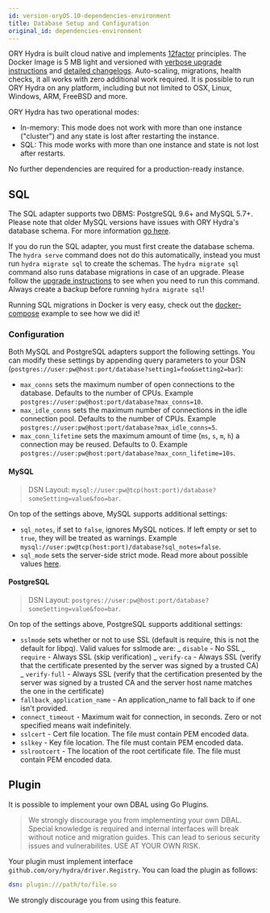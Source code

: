 ```yaml
---
id: version-oryOS.10-dependencies-environment
title: Database Setup and Configuration
original_id: dependencies-environment
---
```


ORY Hydra is built cloud native and implements
[12factor](https://www.12factor.net/) principles. The Docker Image is 5 MB light
and versioned with
[verbose upgrade instructions](https://github.com/ory/hydra/blob/master/UPGRADE.md)
and
[detailed changelogs](https://github.com/ory/hydra/blob/master/CHANGELOG.md).
Auto-scaling, migrations, health checks, it all works with zero additional work
required. It is possible to run ORY Hydra on any platform, including but not
limited to OSX, Linux, Windows, ARM, FreeBSD and more.

ORY Hydra has two operational modes:

- In-memory: This mode does not work with more than one instance ("cluster") and
  any state is lost after restarting the instance.
- SQL: This mode works with more than one instance and state is not lost after
  restarts.

No further dependencies are required for a production-ready instance.

## SQL

The SQL adapter supports two DBMS: PostgreSQL 9.6+ and MySQL 5.7+. Please note
that older MySQL versions have issues with ORY Hydra's database schema. For more
information [go here](https://github.com/ory/hydra/issues/377).

If you do run the SQL adapter, you must first create the database schema. The
`hydra serve` command does not do this automatically, instead you must run
`hydra migrate sql` to create the schemas. The `hydra migrate sql` command also
runs database migrations in case of an upgrade. Please follow the
[upgrade instructions](https://github.com/ory/hydra/blob/master/UPGRADE.md) to
see when you need to run this command. Always create a backup before running
`hydra migrate sql`!

Running SQL migrations in Docker is very easy, check out the
[docker-compose](https://github.com/ory/hydra/blob/master/docker-compose.yml)
example to see how we did it!

### Configuration

Both MySQL and PostgreSQL adapters support the following settings. You can
modify these settings by appending query parameters to your DSN
(`postgres://user:pw@host:port/database?setting1=foo&setting2=bar`):

- `max_conns` sets the maximum number of open connections to the database.
  Defaults to the number of CPUs. Example
  `postgres://user:pw@host:port/database?max_conns=10`.
- `max_idle_conns` sets the maximum number of connections in the idle connection
  pool. Defaults to the number of CPUs. Example
  `postgres://user:pw@host:port/database?max_idle_conns=5`.
- `max_conn_lifetime` sets the maximum amount of time (`ms`, `s`, `m`, `h`) a
  connection may be reused. Defaults to 0. Example
  `postgres://user:pw@host:port/database?max_conn_lifetime=10s`.

#### MySQL

> DSN Layout:
> `mysql://user:pw@tcp(host:port)/database?someSetting=value&foo=bar`.

On top of the settings above, MySQL supports additional settings:

- `sql_notes`, if set to `false`, ignores MySQL notices. If left empty or set to
  `true`, they will be treated as warnings. Example
  `mysql://user:pw@tcp(host:port)/database?sql_notes=false`.
- `sql_mode` sets the server-side strict mode. Read more about possible values
  [here](https://dev.mysql.com/doc/refman/5.7/en/sql-mode.html).

#### PostgreSQL

> DSN Layout: `postgres://user:pw@host:port/database?someSetting=value&foo=bar`.

On top of the settings above, PostgreSQL supports additional settings:

- `sslmode` sets whether or not to use SSL (default is require, this is not the
  default for libpq). Valid values for sslmode are: _ `disable` - No SSL _
  `require` - Always SSL (skip verification) _ `verify-ca` - Always SSL (verify
  that the certificate presented by the server was signed by a trusted CA) _
  `verify-full` - Always SSL (verify that the certification presented by the
  server was signed by a trusted CA and the server host name matches the one in
  the certificate)
- `fallback_application_name` - An application_name to fall back to if one isn't
  provided.
- `connect_timeout` - Maximum wait for connection, in seconds. Zero or not
  specified means wait indefinitely.
- `sslcert` - Cert file location. The file must contain PEM encoded data.
- `sslkey` - Key file location. The file must contain PEM encoded data.
- `sslrootcert` - The location of the root certificate file. The file must
  contain PEM encoded data.

## Plugin

It is possible to implement your own DBAL using Go Plugins.

> We strongly discourage you from implementing your own DBAL. Special knowledge
> is required and internal interfaces will break without notice and migration
> guides. This can lead to serious security issues and vulnerabilites. USE AT
> YOUR OWN RISK.

Your plugin must implement interface `github.com/ory/hydra/driver.Registry`. You
can load the plugin as follows:

```yaml
dsn: plugin:///path/to/file.so
```

We strongly discourage you from using this feature.
